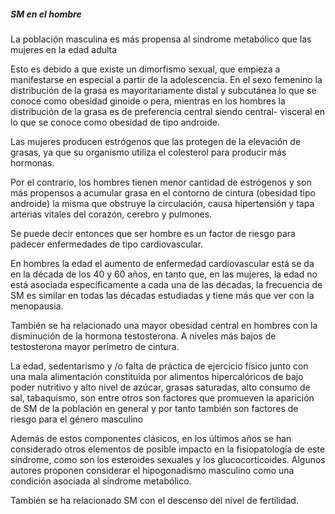 ##### SM en el hombre

La población masculina es más propensa al síndrome metabólico que las mujeres en la edad adulta  

Esto es debido a que existe un dimorfismo sexual, que empieza a manifestarse en especial a partir de la adolescencia. En el sexo femenino la distribución de la grasa es mayoritariamente distal y subcutánea lo que se conoce como obesidad ginoide o pera, mientras en los hombres la distribución de la grasa es de preferencia central siendo central- visceral en lo que se conoce como obesidad de tipo androide. 

Las mujeres producen estrógenos que las protegen de la elevación de grasas, ya que su organismo utiliza el colesterol para producir más hormonas. 

Por el contrario, los hombres tienen menor cantidad de estrógenos y son más propensos a acumular grasa en el contorno de cintura (obesidad tipo androide) la misma que obstruye la circulación, causa hipertensión y tapa arterias vitales del corazón, cerebro y pulmones. 

Se puede decir entonces que ser hombre es un factor de riesgo para padecer enfermedades de tipo cardiovascular. 

En hombres la edad el aumento de enfermedad cardiovascular está se da en la década de los 40 y 60 años, en tanto que, en las mujeres, la edad no está asociada específicamente a cada una de las décadas, la frecuencia de SM es similar en todas las décadas estudiadas y tiene más que ver con la menopausia. 

También se ha relacionado una mayor obesidad central en hombres con la disminución de la hormona testosterona. A niveles más bajos de testosterona mayor perímetro de cintura. 

La edad, sedentarismo y /o falta de práctica de ejercicio físico junto con una mala alimentación constituida por alimentos hipercalóricos de bajo poder nutritivo y alto nivel de azúcar, grasas saturadas, alto consumo de sal, tabaquismo, son entre otros son factores que promueven la aparición de SM de la población en general y por tanto también son factores de riesgo para el género masculino 

Además de estos componentes clásicos, en los últimos años se han considerado otros elementos de posible impacto en la fisiopatología de este síndrome, como son los esteroides sexuales y los glucocorticoides. Algunos autores proponen considerar el hipogonadismo masculino como una condición asociada al síndrome metabólico. 

También se ha relacionado SM con el descenso del nivel de fertilidad.
